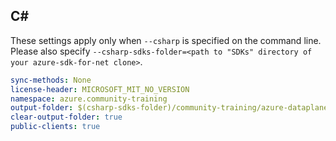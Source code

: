 ## C#

These settings apply only when `--csharp` is specified on the command line.
Please also specify `--csharp-sdks-folder=<path to "SDKs" directory of your azure-sdk-for-net clone>`.

```yaml $(csharp)
sync-methods: None
license-header: MICROSOFT_MIT_NO_VERSION
namespace: azure.community-training
output-folder: $(csharp-sdks-folder)/community-training/azure-dataplane-community-training/src/generated
clear-output-folder: true
public-clients: true
```